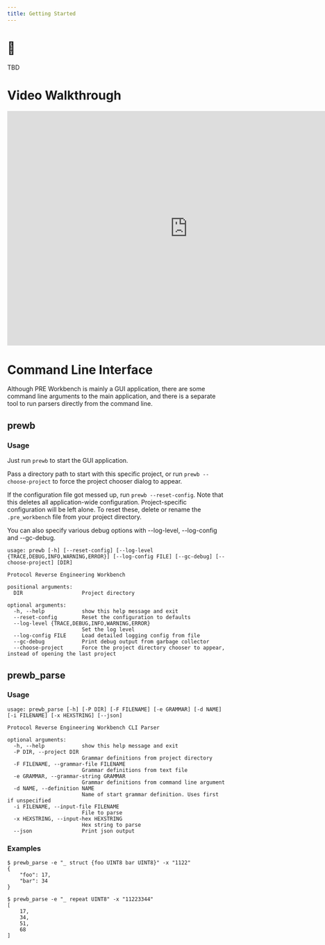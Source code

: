 ```yaml
---
title: Getting Started
---
```


# 🦄
TBD



# Video Walkthrough

<iframe width="830" height="540" src="https://www.youtube.com/embed/U3op5UreV1Q" title="YouTube video player" frameborder="0" allow="accelerometer; autoplay; clipboard-write; encrypted-media; gyroscope; picture-in-picture" allowfullscreen></iframe>


# Command Line Interface

Although PRE Workbench is mainly a GUI application, there are some command line arguments to
the main application, and there is a separate tool to run parsers directly from the command
line.

## prewb

### Usage
Just run `prewb` to start the GUI application.

Pass a directory path to start with this specific project, or run `prewb --choose-project`
to force the project chooser dialog to appear.

If the configuration file got messed up, run `prewb --reset-config`. Note that this deletes
all application-wide configuration. Project-specific configuration will be left alone.
To reset these, delete or rename the `.pre_workbench` file from your project directory.

You can also specify various debug options with --log-level, --log-config and --gc-debug.

```
usage: prewb [-h] [--reset-config] [--log-level {TRACE,DEBUG,INFO,WARNING,ERROR}] [--log-config FILE] [--gc-debug] [--choose-project] [DIR]

Protocol Reverse Engineering Workbench

positional arguments:
  DIR                   Project directory

optional arguments:
  -h, --help            show this help message and exit
  --reset-config        Reset the configuration to defaults
  --log-level {TRACE,DEBUG,INFO,WARNING,ERROR}
                        Set the log level
  --log-config FILE     Load detailed logging config from file
  --gc-debug            Print debug output from garbage collector
  --choose-project      Force the project directory chooser to appear, instead of opening the last project
```


## prewb_parse

### Usage
```
usage: prewb_parse [-h] [-P DIR] [-F FILENAME] [-e GRAMMAR] [-d NAME] [-i FILENAME] [-x HEXSTRING] [--json]

Protocol Reverse Engineering Workbench CLI Parser

optional arguments:
  -h, --help            show this help message and exit
  -P DIR, --project DIR
                        Grammar definitions from project directory
  -F FILENAME, --grammar-file FILENAME
                        Grammar definitions from text file
  -e GRAMMAR, --grammar-string GRAMMAR
                        Grammar definitions from command line argument
  -d NAME, --definition NAME
                        Name of start grammar definition. Uses first if unspecified
  -i FILENAME, --input-file FILENAME
                        File to parse
  -x HEXSTRING, --input-hex HEXSTRING
                        Hex string to parse
  --json                Print json output
```

### Examples
```
$ prewb_parse -e "_ struct {foo UINT8 bar UINT8}" -x "1122"
{
    "foo": 17,
    "bar": 34
}

$ prewb_parse -e "_ repeat UINT8" -x "11223344"
[
    17,
    34,
    51,
    68
]
```


